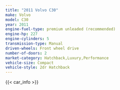 ```yaml
---
title: "2011 Volvo C30"
make: Volvo
model: C30
year: 2011
engine-fuel-type: premium unleaded (recommended)
engine-hp: 227
engine-cylinders: 5
transmission-type: Manual
driven-wheels: Front wheel drive
number-of-doors: 2
market-category: Hatchback,Luxury,Performance
vehicle-size: Compact
vehicle-style: 2dr Hatchback
---
```


{{< car_info >}}
